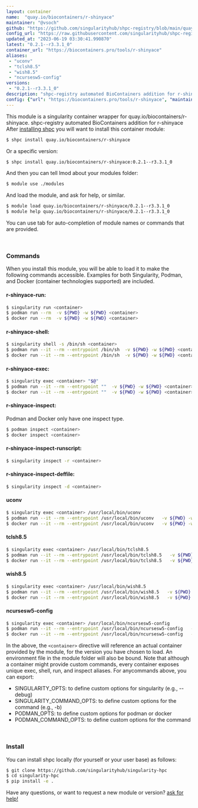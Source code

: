 ```yaml
---
layout: container
name:  "quay.io/biocontainers/r-shinyace"
maintainer: "@vsoch"
github: "https://github.com/singularityhub/shpc-registry/blob/main/quay.io/biocontainers/r-shinyace/container.yaml"
config_url: "https://raw.githubusercontent.com/singularityhub/shpc-registry/main/quay.io/biocontainers/r-shinyace/container.yaml"
updated_at: "2023-06-19 03:30:41.990870"
latest: "0.2.1--r3.3.1_0"
container_url: "https://biocontainers.pro/tools/r-shinyace"
aliases:
 - "uconv"
 - "tclsh8.5"
 - "wish8.5"
 - "ncursesw5-config"
versions:
 - "0.2.1--r3.3.1_0"
description: "shpc-registry automated BioContainers addition for r-shinyace"
config: {"url": "https://biocontainers.pro/tools/r-shinyace", "maintainer": "@vsoch", "description": "shpc-registry automated BioContainers addition for r-shinyace", "latest": {"0.2.1--r3.3.1_0": "sha256:d59b1165f0a8507757bb08ca937f762eda645b0009d7163274684eae98464599"}, "tags": {"0.2.1--r3.3.1_0": "sha256:d59b1165f0a8507757bb08ca937f762eda645b0009d7163274684eae98464599"}, "docker": "quay.io/biocontainers/r-shinyace", "aliases": {"uconv": "/usr/local/bin/uconv", "tclsh8.5": "/usr/local/bin/tclsh8.5", "wish8.5": "/usr/local/bin/wish8.5", "ncursesw5-config": "/usr/local/bin/ncursesw5-config"}}
---
```


This module is a singularity container wrapper for quay.io/biocontainers/r-shinyace.
shpc-registry automated BioContainers addition for r-shinyace
After [installing shpc](#install) you will want to install this container module:


```bash
$ shpc install quay.io/biocontainers/r-shinyace
```

Or a specific version:

```bash
$ shpc install quay.io/biocontainers/r-shinyace:0.2.1--r3.3.1_0
```

And then you can tell lmod about your modules folder:

```bash
$ module use ./modules
```

And load the module, and ask for help, or similar.

```bash
$ module load quay.io/biocontainers/r-shinyace/0.2.1--r3.3.1_0
$ module help quay.io/biocontainers/r-shinyace/0.2.1--r3.3.1_0
```

You can use tab for auto-completion of module names or commands that are provided.

<br>

### Commands

When you install this module, you will be able to load it to make the following commands accessible.
Examples for both Singularity, Podman, and Docker (container technologies supported) are included.

#### r-shinyace-run:

```bash
$ singularity run <container>
$ podman run --rm  -v ${PWD} -w ${PWD} <container>
$ docker run --rm  -v ${PWD} -w ${PWD} <container>
```

#### r-shinyace-shell:

```bash
$ singularity shell -s /bin/sh <container>
$ podman run --it --rm --entrypoint /bin/sh  -v ${PWD} -w ${PWD} <container>
$ docker run --it --rm --entrypoint /bin/sh  -v ${PWD} -w ${PWD} <container>
```

#### r-shinyace-exec:

```bash
$ singularity exec <container> "$@"
$ podman run --it --rm --entrypoint ""  -v ${PWD} -w ${PWD} <container> "$@"
$ docker run --it --rm --entrypoint ""  -v ${PWD} -w ${PWD} <container> "$@"
```

#### r-shinyace-inspect:

Podman and Docker only have one inspect type.

```bash
$ podman inspect <container>
$ docker inspect <container>
```

#### r-shinyace-inspect-runscript:

```bash
$ singularity inspect -r <container>
```

#### r-shinyace-inspect-deffile:

```bash
$ singularity inspect -d <container>
```


#### uconv

```bash
$ singularity exec <container> /usr/local/bin/uconv
$ podman run --it --rm --entrypoint /usr/local/bin/uconv   -v ${PWD} -w ${PWD} <container> -c " $@"
$ docker run --it --rm --entrypoint /usr/local/bin/uconv   -v ${PWD} -w ${PWD} <container> -c " $@"
```


#### tclsh8.5

```bash
$ singularity exec <container> /usr/local/bin/tclsh8.5
$ podman run --it --rm --entrypoint /usr/local/bin/tclsh8.5   -v ${PWD} -w ${PWD} <container> -c " $@"
$ docker run --it --rm --entrypoint /usr/local/bin/tclsh8.5   -v ${PWD} -w ${PWD} <container> -c " $@"
```


#### wish8.5

```bash
$ singularity exec <container> /usr/local/bin/wish8.5
$ podman run --it --rm --entrypoint /usr/local/bin/wish8.5   -v ${PWD} -w ${PWD} <container> -c " $@"
$ docker run --it --rm --entrypoint /usr/local/bin/wish8.5   -v ${PWD} -w ${PWD} <container> -c " $@"
```


#### ncursesw5-config

```bash
$ singularity exec <container> /usr/local/bin/ncursesw5-config
$ podman run --it --rm --entrypoint /usr/local/bin/ncursesw5-config   -v ${PWD} -w ${PWD} <container> -c " $@"
$ docker run --it --rm --entrypoint /usr/local/bin/ncursesw5-config   -v ${PWD} -w ${PWD} <container> -c " $@"
```



In the above, the `<container>` directive will reference an actual container provided
by the module, for the version you have chosen to load. An environment file in the
module folder will also be bound. Note that although a container
might provide custom commands, every container exposes unique exec, shell, run, and
inspect aliases. For anycommands above, you can export:

 - SINGULARITY_OPTS: to define custom options for singularity (e.g., --debug)
 - SINGULARITY_COMMAND_OPTS: to define custom options for the command (e.g., -b)
 - PODMAN_OPTS: to define custom options for podman or docker
 - PODMAN_COMMAND_OPTS: to define custom options for the command

<br>

### Install

You can install shpc locally (for yourself or your user base) as follows:

```bash
$ git clone https://github.com/singularityhub/singularity-hpc
$ cd singularity-hpc
$ pip install -e .
```

Have any questions, or want to request a new module or version? [ask for help!](https://github.com/singularityhub/singularity-hpc/issues)